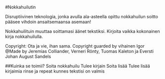 #Nokkahuilutin

Disruptiivinen teknologia, jonka avulla ala-asteella opittu nokkahuilun soitto pääsee vihdoin ansaitsemaansa asemaan!

Nokkahuilituin muuttaa soittamasi äänet tekstiksi. Kirjoita vaikka kokonainen kirja nokkahuilulla.

Copyright: Ota ja vie, ihan sama. Copyright guarded by vihainen Igor 
@Made by Jeremias Colliander, Verneri Rönty, Tuomas Kaleton ja Eversti Johan August Sandels

##Kuinka se toimii?
Soita nokkahuilu
Tulee kirjain
Soita lisää
Tulee lisää kirjaimia
rinse ja repeat kunnes tekstisi on valmis


